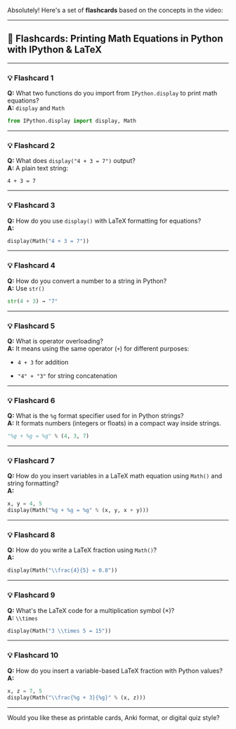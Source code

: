 Absolutely! Here's a set of **flashcards** based on the concepts in the video:

---

## 🧠 **Flashcards: Printing Math Equations in Python with IPython & LaTeX**

---

### 💡 Flashcard 1

**Q:** What two functions do you import from `IPython.display` to print math equations?  
**A:** `display` and `Math`

```python
from IPython.display import display, Math
```

---

### 💡 Flashcard 2

**Q:** What does `display("4 + 3 = 7")` output?  
**A:** A plain text string:

```
4 + 3 = 7
```

---

### 💡 Flashcard 3

**Q:** How do you use `display()` with LaTeX formatting for equations?  
**A:**

```python
display(Math("4 + 3 = 7"))
```

---

### 💡 Flashcard 4

**Q:** How do you convert a number to a string in Python?  
**A:** Use `str()`

```python
str(4 + 3) → "7"
```

---

### 💡 Flashcard 5

**Q:** What is operator overloading?  
**A:** It means using the same operator (`+`) for different purposes:

- `4 + 3` for addition
    
- `"4" + "3"` for string concatenation
    

---

### 💡 Flashcard 6

**Q:** What is the `%g` format specifier used for in Python strings?  
**A:** It formats numbers (integers or floats) in a compact way inside strings.

```python
"%g + %g = %g" % (4, 3, 7)
```

---

### 💡 Flashcard 7

**Q:** How do you insert variables in a LaTeX math equation using `Math()` and string formatting?  
**A:**

```python
x, y = 4, 5  
display(Math("%g + %g = %g" % (x, y, x + y)))
```

---

### 💡 Flashcard 8

**Q:** How do you write a LaTeX fraction using `Math()`?  
**A:**

```python
display(Math("\\frac{4}{5} = 0.8"))
```

---

### 💡 Flashcard 9

**Q:** What's the LaTeX code for a multiplication symbol (×)?  
**A:** `\\times`

```python
display(Math("3 \\times 5 = 15"))
```

---

### 💡 Flashcard 10

**Q:** How do you insert a variable-based LaTeX fraction with Python values?  
**A:**

```python
x, z = 7, 5  
display(Math("\\frac{%g + 3}{%g}" % (x, z)))
```

---

Would you like these as printable cards, Anki format, or digital quiz style?

